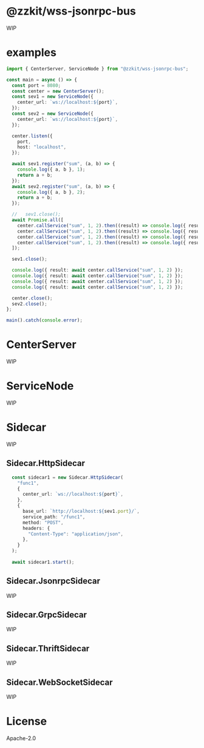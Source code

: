 # @zzkit/wss-jsonrpc-bus

WIP

# examples

```ts
import { CenterServer, ServiceNode } from "@zzkit/wss-jsonrpc-bus";

const main = async () => {
  const port = 8080;
  const center = new CenterServer();
  const sev1 = new ServiceNode({
    center_url: `ws://localhost:${port}`,
  });
  const sev2 = new ServiceNode({
    center_url: `ws://localhost:${port}`,
  });

  center.listen({
    port,
    host: "localhost",
  });

  await sev1.register("sum", (a, b) => {
    console.log({ a, b }, 1);
    return a + b;
  });
  await sev2.register("sum", (a, b) => {
    console.log({ a, b }, 2);
    return a + b;
  });

  //   sev1.close();
  await Promise.all([
    center.callService("sum", 1, 2).then((result) => console.log({ result })),
    center.callService("sum", 1, 2).then((result) => console.log({ result })),
    center.callService("sum", 1, 2).then((result) => console.log({ result })),
    center.callService("sum", 1, 2).then((result) => console.log({ result })),
  ]);

  sev1.close();

  console.log({ result: await center.callService("sum", 1, 2) });
  console.log({ result: await center.callService("sum", 1, 2) });
  console.log({ result: await center.callService("sum", 1, 2) });
  console.log({ result: await center.callService("sum", 1, 2) });

  center.close();
  sev2.close();
};

main().catch(console.error);
```

# CenterServer
WIP

# ServiceNode
WIP

# Sidecar
WIP

## Sidecar.HttpSidecar
```ts
  const sidecar1 = new Sidecar.HttpSidecar(
    "func1",
    {
      center_url: `ws://localhost:${port}`,
    },
    {
      base_url: `http://localhost:${sev1.port}/`,
      service_path: "/func1",
      method: "POST",
      headers: {
        "Content-Type": "application/json",
      },
    }
  );
  
  await sidecar1.start();
```

## Sidecar.JsonrpcSidecar
WIP

## Sidecar.GrpcSidecar
WIP

## Sidecar.ThriftSidecar
WIP

## Sidecar.WebSocketSidecar
WIP

# License

Apache-2.0
